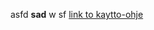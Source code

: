 asfd **sad** w
sf
[link to kaytto-ohje](https://github.com/fransgra/viikko5/blob/master/dok/k-o.md)
